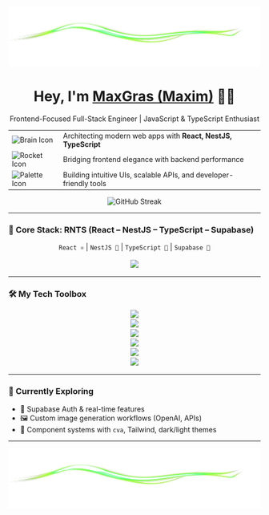 <img src="./img_3.png" style="width: 100%"  height='120'/>

<h1 align="center">Hey, I'm <a href="https://github.com/MaxGras">MaxGras (Maxim)</a> 👨‍💻</h1>

<p align="center">
  Frontend-Focused Full-Stack Engineer | JavaScript & TypeScript Enthusiast
</p>

<div align="center">

|                                                                                          |                                                                              |
| ---------------------------------------------------------------------------------------- | ---------------------------------------------------------------------------- |
| ![Brain Icon](https://img.icons8.com/ios/50/f3b5b8/brain.png)                            | Architecting modern web apps with <strong>React, NestJS, TypeScript</strong> |
| ![Rocket Icon](https://img.icons8.com/ios/50/ff5733/rocket.png)                          | Bridging frontend elegance with backend performance                          |
| ![Palette Icon](https://img.icons8.com/?size=50&id=sbXydpww9x7N&format=png&color=3336ff) | Building intuitive UIs, scalable APIs, and developer-friendly tools          |

</div>

<p align="center">
  <img src="https://github-readme-streak-stats.herokuapp.com/?user=OlehDev&theme=tokyonight" alt="GitHub Streak" />
</p>

---

### 🧰 Core Stack: RNTS (React – NestJS – TypeScript – Supabase)

<p align="center">
  <code>React ⚛️</code> | <code>NestJS 🚀</code> | <code>TypeScript 🦕</code> | <code>Supabase 🧩</code><br/><br/>
  <img src="https://skillicons.dev/icons?i=react,nestjs,typescript,supabase" />
</p>

---

### 🛠️ My Tech Toolbox

<p align="center">
  <!-- Row 1: 4 icons -->
  <img src="https://skillicons.dev/icons?i=react,nextjs,ts,js" />
  <br />

  <!-- Row 2: 6 icons -->
  <img src="https://skillicons.dev/icons?i=redux,tailwind,materialui,svelte,html,css" />
  <br />

  <!-- Row 3: 8 icons -->
  <img src="https://skillicons.dev/icons?i=nodejs,express,firebase,supabase,mongodb,postgres,prisma,vite" />
  <br />

  <!-- Row 4: 8 icons -->
  <img src="https://skillicons.dev/icons?i=git,github,vercel,figma,linux,bash,docker,nginx" />
  <br />

  <!-- Row 5: 6 icons -->
  <img src="https://skillicons.dev/icons?i=jest,py,fastapi,postman,threejs,graphql" />
  <br />

  <!-- Row 6: 4 icons -->
  <img src="https://skillicons.dev/icons?i=c,cpp,arduino,raspberrypi" />
</p>

---

### 🧠 Currently Exploring

- 🧩 Supabase Auth & real-time features
- 🖼️ Custom image generation workflows (OpenAI, APIs)
- 🧱 Component systems with `cva`, Tailwind, dark/light themes

---

<p align="center">
 <img src="./img_3.png" style="width: 100%;"  height='120'/>
</p>
